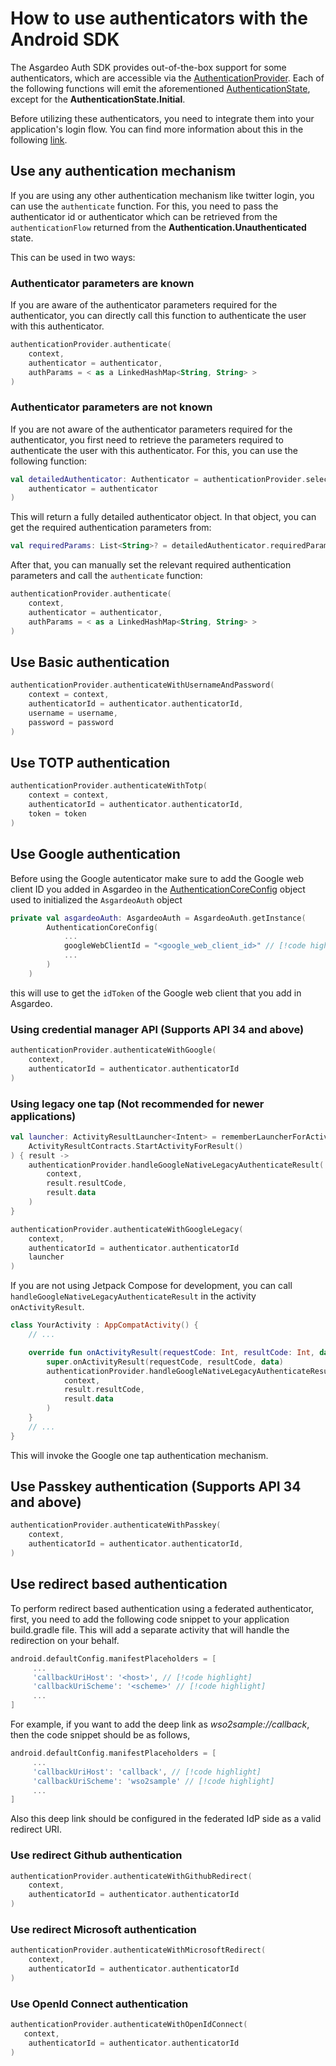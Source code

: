 <!--
 * Copyright (c) 2024, WSO2 LLC. (https://www.wso2.com).
 *
 * WSO2 LLC. licenses this file to you under the Apache License,
 * Version 2.0 (the "License"); you may not use this file except
 * in compliance with the License.
 * You may obtain a copy of the License at
 *
 *     http://www.apache.org/licenses/LICENSE-2.0
 *
 * Unless required by applicable law or agreed to in writing,
 * software distributed under the License is distributed on an
 * "AS IS" BASIS, WITHOUT WARRANTIES OR CONDITIONS OF ANY
 * KIND, either express or implied. See the License for the
 * specific language governing permissions and limitations
 * under the License.
-->

# How to use authenticators with the Android SDK

The Asgardeo Auth SDK provides out-of-the-box support for some authenticators, which are accessible via the <a href="/mobile-ui-sdks/android/api/core/io.asgardeo.android.core.provider.providers.authentication/-authentication-provider/index.html" target="_blank">AuthenticationProvider</a>. Each of the following functions will emit the aforementioned <a href="/mobile-ui-sdks/android/api/core/io.asgardeo.android.core.models.state/-authentication-state/index.html" target="_blank">AuthenticationState</a>, except for the **AuthenticationState.Initial**.

Before utilizing these authenticators, you need to integrate them into your application's login flow. You can find more information about this in the following [link](https://wso2.com/asgardeo/docs/guides/authentication/).

## Use any authentication mechanism

If you are using any other authentication mechanism like twitter login, you can use the `authenticate` function. For this, you need to pass the authenticator id or authenticator which can be retrieved from the `authenticationFlow` returned from the **Authentication.Unauthenticated** state.

This can be used in two ways:

### Authenticator parameters are known

If you are aware of the authenticator parameters required for the authenticator, you can directly call this function to authenticate the user with this authenticator.

```kotlin
authenticationProvider.authenticate(
    context,
    authenticator = authenticator,
    authParams = < as a LinkedHashMap<String, String> >
)
```

### Authenticator parameters are not known

If you are not aware of the authenticator parameters required for the authenticator, you first need to retrieve the parameters required to authenticate the user with this authenticator. For this, you can use the following function:

```kotlin
val detailedAuthenticator: Authenticator = authenticationProvider.selectAuthenticator(
    authenticator = authenticator
)
```

This will return a fully detailed authenticator object. In that object, you can get the required authentication parameters from:

```kotlin
val requiredParams: List<String>? = detailedAuthenticator.requiredParams
```

After that, you can manually set the relevant required authentication parameters and call the `authenticate` function:

```kotlin
authenticationProvider.authenticate(
    context,
    authenticator = authenticator,
    authParams = < as a LinkedHashMap<String, String> >
)
```

## Use Basic authentication

```kotlin
authenticationProvider.authenticateWithUsernameAndPassword(
    context = context,
    authenticatorId = authenticator.authenticatorId,
    username = username,
    password = password
)
```

## Use TOTP authentication

```kotlin
authenticationProvider.authenticateWithTotp(
    context = context,
    authenticatorId = authenticator.authenticatorId,
    token = token
)
```

## Use Google authentication
Before using the Google autenticator make sure to add the Google web client ID you added in Asgardeo in the <a href="/mobile-ui-sdks/android/api/core/io.asgardeo.android.core.core_config/-authentication-core-config/index.html" target="_blank">AuthenticationCoreConfig</a> object used to initialized the `AsgardeoAuth` object

```kotlin
private val asgardeoAuth: AsgardeoAuth = AsgardeoAuth.getInstance(
        AuthenticationCoreConfig(
            ...
            googleWebClientId = "<google_web_client_id>" // [!code highlight]
            ...
        )
    )
```

this will use to get the `idToken` of the Google web client that you add in Asgardeo.

### Using credential manager API (Supports API 34 and above)

```kotlin
authenticationProvider.authenticateWithGoogle(
    context,    
    authenticatorId = authenticator.authenticatorId
)
```

### Using legacy one tap (Not recommended for newer applications)

```kotlin
val launcher: ActivityResultLauncher<Intent> = rememberLauncherForActivityResult(
    ActivityResultContracts.StartActivityForResult()
) { result ->
    authenticationProvider.handleGoogleNativeLegacyAuthenticateResult(
        context,
        result.resultCode,
        result.data
    )
}

authenticationProvider.authenticateWithGoogleLegacy(
    context,
    authenticatorId = authenticator.authenticatorId
    launcher
)
```

If you are not using Jetpack Compose for development, you can call `handleGoogleNativeLegacyAuthenticateResult` in the activity `onActivityResult`.

```kotlin
class YourActivity : AppCompatActivity() {
    // ...

    override fun onActivityResult(requestCode: Int, resultCode: Int, data: Intent?) {
        super.onActivityResult(requestCode, resultCode, data)
        authenticationProvider.handleGoogleNativeLegacyAuthenticateResult( // [!code highlight]
            context,
            result.resultCode,
            result.data
        )
    }
    // ...
}
```

This will invoke the Google one tap authentication mechanism.

## Use Passkey authentication (Supports API 34 and above)

```kotlin
authenticationProvider.authenticateWithPasskey(
    context,
    authenticatorId = authenticator.authenticatorId,
)
```

## Use redirect based authentication

To perform redirect based authentication using a federated authenticator, first, you need to add the following code snippet to your application build.gradle file. This will add a separate activity that will handle the redirection on your behalf.

```gradle
android.defaultConfig.manifestPlaceholders = [
     ...
     'callbackUriHost': '<host>', // [!code highlight]
     'callbackUriScheme': '<scheme>' // [!code highlight]
     ...	
]
```

For example, if you want to add the deep link as *wso2sample://callback*, then the code snippet should be as follows,

```gradle
android.defaultConfig.manifestPlaceholders = [
     ...
     'callbackUriHost': 'callback', // [!code highlight]
     'callbackUriScheme': 'wso2sample' // [!code highlight]
     ...	
]
```
Also this deep link should be configured in the federated IdP side as a valid redirect URI.

### Use redirect Github authentication

```kotlin
authenticationProvider.authenticateWithGithubRedirect(
    context,
    authenticatorId = authenticator.authenticatorId
)
```

### Use redirect Microsoft authentication

```kotlin
authenticationProvider.authenticateWithMicrosoftRedirect(
    context,
    authenticatorId = authenticator.authenticatorId
)
```

### Use OpenId Connect authentication

```kotlin
authenticationProvider.authenticateWithOpenIdConnect(
   context,
    authenticatorId = authenticator.authenticatorId
)
```
